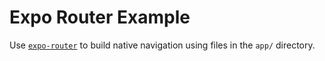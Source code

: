 # Expo Router Example

Use [`expo-router`](https://expo.github.io/router) to build native navigation using files in the `app/` directory.


